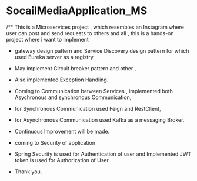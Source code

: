 # SocailMediaApplication_MS


/**  This is a Microservices project , which resembles an Instagram where user can post and send requests to others and all , this is a hands-on project where i want to implement 
*  gateway design pattern and Service Discovery design pattern for which used Eureka server as a registry
*  May implement Circuit breaker pattern and other ,
*  Also implemented Exception Handling.
*  Coming to Communication between Services , implemented both Asychronous and synchronous Communication,
*  for Synchronous Communication used Feign and RestClient,
*  for Asynchronous Communication used Kafka as a messaging Broker.
*  Continuous Improvement will be made.
*  coming to Security of application
*  Spring Security is used for Authentication of user and Implemented JWT token is used for Authorization of User .

*  Thank you.

  

